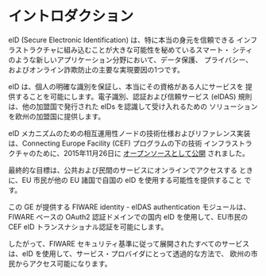 <a name="introduction"></a>

# イントロダクション

eID (Secure Electronic Identification) は、特に本当の身元を信頼できる
インフラストラクチャに組み込むことが大きな可能性を秘めているスマート・
シティのような新しいアプリケーション分野において、データ保護、
プライバシー、およびオンライン詐欺防止の主要な実現要因の1つです。

eID は、個人の明確な識別を保証し、本当にその資格がある人にサービスを
提供することを可能にします。電子識別、認証および信頼サービス (eIDAS)
規則は、他の加盟国で発行された eIDs を認識して受け入れるための
ソリューションを欧州の加盟国に提供します。

eID メカニズムのための相互運用性ノードの技術仕様およびリファレンス実装
は、Connecting Europe Facility (CEF) プログラムの下の技術
インフラストラクチャのために、2015年11月26日に
[オープンソースとして公開](https://joinup.ec.europa.eu/solution/european-system-recognition-electronic-identities-eidas)
されました。

最終的な目標は、公共および民間のサービスにオンラインでアクセスする
ときに、EU 市民が他の EU 諸国で自国の eID を使用する可能性を提供すること
です。

この GE が提供する FIWARE identity - eIDAS authentication モジュールは、
FIWARE ベースの OAuth2 認証ドメインでの国内 eID を使用して、EU市民の
CEF eID トランスナショナル認証を可能にします。

したがって、FIWARE セキュリティ基準に従って展開されたすべてのサービス
は、eID を使用して、サービス・プロバイダにとって透過的な方法で、
欧州の市民からアクセス可能になります。
